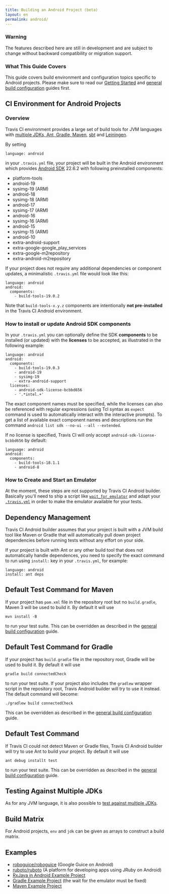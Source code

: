 ```yaml
---
title: Building an Android Project (beta)
layout: en
permalink: android/
---
```


### Warning

The features described here are still in development and are subject to change without backward compatibility or migration support.

### What This Guide Covers

This guide covers build environment and configuration topics specific to Android projects. Please make sure to read our [Getting Started](/user/getting-started/) and [general build configuration](/user/build-configuration/) guides first.

## CI Environment for Android Projects

### Overview

Travis CI environment provides a large set of build tools for JVM languages with [multiple JDKs, Ant, Gradle, Maven](/user/languages/java/#Overview), [sbt](/user/languages/scala#Projects-using-sbt) and [Leiningen](/user/languages/clojure).

By setting

    language: android

in your `.travis.yml` file, your project will be built in the Android environment which provides [Android SDK](http://developer.android.com/sdk) 22.6.2 with following preinstalled components:

- platform-tools
- android-19
- sysimg-19 (ARM)
- android-18
- sysimg-18 (ARM)
- android-17
- sysimg-17 (ARM)
- android-16
- sysimg-16 (ARM)
- android-15
- sysimg-15 (ARM)
- android-10
- extra-android-support
- extra-google-google_play_services
- extra-google-m2repository
- extra-android-m2repository

If your project does not require any additional dependencies or component updates, a minimalistic `.travis.yml` file would look like this:

    language: android
    android:
      components:
        - build-tools-19.0.2

Note that `build-tools-x.y.z` components are intentionally **not pre-installed** in the Travis CI Android environment.

### How to install or update Android SDK components

In your `.travis.yml` you can optionally define the SDK **components** to be installed (or updated) with the **licenses** to be accepted, as illustrated in the following example:

    language: android
    android:
      components:
        - build-tools-19.0.3
        - android-19
        - sysimg-19
        - extra-android-support
      licenses:
        - android-sdk-license-bcbbd656
        - '.*intel.+'

The exact component names must be specified, while the licenses can also be referenced with regular expressions (using Tcl syntax as `expect` command is used to automatically interact with the interactive prompts). To get a list of available exact component names and descriptions run the command `android list sdk --no-ui --all --extended`.

If no license is specified, Travis CI will only accept `android-sdk-license-bcbbd656` by default:

    language: android
    android:
      components:
        - build-tools-18.1.1
        - android-8

### How to Create and Start an Emulator

At the moment, these steps are not supported by Travis CI Android builder.
Basically you'll need to ship a script like [`wait_for_emulator`](https://github.com/andrewhr/rxjava-android-example/blob/master/ci/wait_for_emulator) and adapt your [`.travis.yml`](https://github.com/andrewhr/rxjava-android-example/blob/master/.travis.yml) in order to make the emulator available for your tests.

## Dependency Management

Travis CI Android builder assumes that your project is built with a JVM build tool like Maven or Gradle that will automatically pull down project dependencies before running tests without any effort on your side.

If your project is built with Ant or any other build tool that does not automatically handle dependences, you need to specify the exact command to run using `install:` key in your `.travis.yml`, for example:

    language: android
    install: ant deps

## Default Test Command for Maven

If your project has `pom.xml` file in the repository root but no `build.gradle`, Maven 3 will be used to build it. By default it will use

    mvn install -B

to run your test suite. This can be overridden as described in the [general build configuration](/user/build-configuration/) guide.

## Default Test Command for Gradle

If your project has `build.gradle` file in the repository root, Gradle will be used to build it. By default it will use

    gradle build connectedCheck

to run your test suite. If your project also includes the `gradlew` wrapper script in the repository root, Travis Android builder will try to use it instead. The default command will become:

    ./gradlew build connectedCheck

This can be overridden as described in the [general build configuration](/user/build-configuration/) guide.

## Default Test Command

If Travis CI could not detect Maven or Gradle files, Travis CI Android builder will try to use Ant to build your project. By default it will use

    ant debug installt test

to run your test suite. This can be overridden as described in the [general build configuration](/user/build-configuration/) guide.

## Testing Against Multiple JDKs

As for any JVM language, it is also possible to [test against multiple JDKs](/user/languages/java/#Testing-Against-Multiple-JDKs).

## Build Matrix

For Android projects, `env` and `jdk` can be given as arrays to construct a build matrix.

## Examples

* [roboguice/roboguice](https://github.com/roboguice/roboguice/blob/master/.travis.yml) (Google Guice on Android)
* [ruboto/ruboto](https://github.com/ruboto/ruboto/blob/master/.travis.yml) (A platform for developing apps using JRuby on Android)
* [RxJava in Android Example Project](https://github.com/andrewhr/rxjava-android-example/blob/master/.travis.yml)
* [Gradle Example Project](https://github.com/pestrada/android-tdd-playground/blob/master/.travis.yml) (the wait for the emulator must be fixed)
* [Maven Example Project](https://github.com/embarkmobile/android-maven-example/blob/master/.travis.yml)
